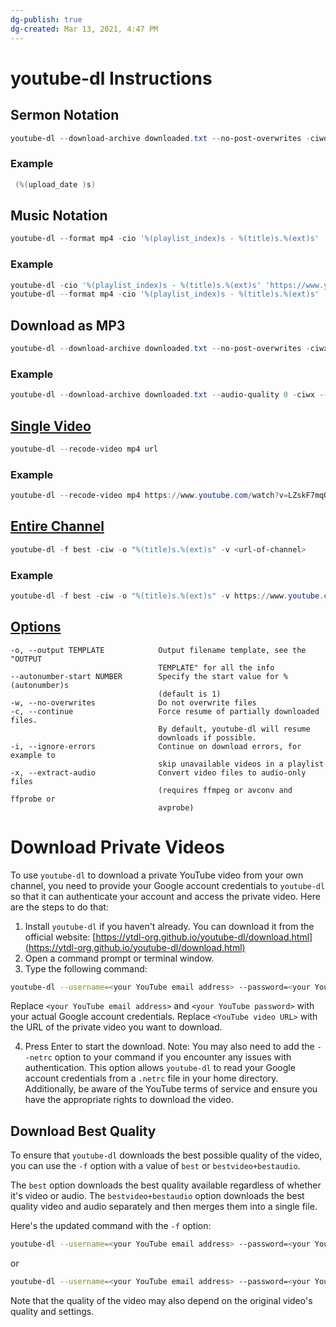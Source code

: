 ```yaml
---
dg-publish: true
dg-created: Mar 13, 2021, 4:47 PM
---
```


# youtube-dl Instructions

## Sermon Notation

```powershell
youtube-dl --download-archive downloaded.txt --no-post-overwrites -ciwo '%(playlist_index)s" - "%(title)s.%(ext)s' url
```

### Example

```powershell
 (%(upload_date )s)
```

## Music Notation

```powershell
youtube-dl --format mp4 -cio '%(playlist_index)s - %(title)s.%(ext)s' 'url' ; rename 's/00//g' *
```

### Example

```powershell
youtube-dl -cio '%(playlist_index)s - %(title)s.%(ext)s' 'https://www.youtube.com/playlist?list=PLldzZ8QrGlsZ3OJKHfwWeRSqdmnBSB554' ; rename 's/00//g' *
youtube-dl --format mp4 -cio '%(playlist_index)s - %(title)s.%(ext)s' 'https://www.youtube.com/playlist?list=PLd8VdbWP8YWvhutGlKH6881oTJpNS5mt6'
```

## Download as MP3

```powershell
youtube-dl --download-archive downloaded.txt --no-post-overwrites -ciwx --audio-format mp3 -o "%(title)s.%(ext)s" [path here]
```

### Example

```powershell
youtube-dl --download-archive downloaded.txt --audio-quality 0 -ciwx --audio-format mp3 -o '%(playlist_index)s - %(title)s.%(ext)s' 'https://www.youtube.com/playlist?list=PLldzZ8QrGlsZ3OJKHfwWeRSqdmnBSB554'
```

## [Single Video](https://linuxconfig.org/download-video-from-the-command-line-with-youtube-dl)

```powershell
youtube-dl --recode-video mp4 url
```

### Example

```powershell
youtube-dl --recode-video mp4 https://www.youtube.com/watch?v=LZskF7mqOBQ
```

## [Entire Channel](https://askubuntu.com/questions/856911/using-youtube-dl-to-download-entire-youtube-channel)

```powershell
youtube-dl -f best -ciw -o "%(title)s.%(ext)s" -v <url-of-channel>
```

### Example

```powershell
youtube-dl -f best -ciw -o "%(title)s.%(ext)s" -v https://www.youtube.com/channel/UCdvj8O0RRa9E9zOE6WVl9-g/featured

```

## [Options](https://github.com/ytdl-org/youtube-dl/blob/master/README.md#filesystem-options)


```
-o, --output TEMPLATE            Output filename template, see the "OUTPUT
                                 TEMPLATE" for all the info
--autonumber-start NUMBER        Specify the start value for %(autonumber)s
                                 (default is 1)
-w, --no-overwrites              Do not overwrite files
-c, --continue                   Force resume of partially downloaded files.
                                 By default, youtube-dl will resume
                                 downloads if possible.
-i, --ignore-errors              Continue on download errors, for example to
                                 skip unavailable videos in a playlist
-x, --extract-audio              Convert video files to audio-only files
                                 (requires ffmpeg or avconv and ffprobe or
                                 avprobe)
```

# Download Private Videos

To use `youtube-dl` to download a private YouTube video from your own channel, you need to provide your Google account credentials to `youtube-dl` so that it can authenticate your account and access the private video. Here are the steps to do that:

1.  Install `youtube-dl` if you haven't already. You can download it from the official website: [https://ytdl-org.github.io/youtube-dl/download.html](https://ytdl-org.github.io/youtube-dl/download.html)
2.  Open a command prompt or terminal window.
3.  Type the following command:

```bash
youtube-dl --username=<your YouTube email address> --password=<your YouTube password> <YouTube video URL>
```

Replace `<your YouTube email address>` and `<your YouTube password>` with your actual Google account credentials.
Replace `<YouTube video URL>` with the URL of the private video you want to download.

4.  Press Enter to start the download.
    Note: You may also need to add the `--netrc` option to your command if you encounter any issues with authentication. This option allows `youtube-dl` to read your Google account credentials from a `.netrc` file in your home directory.
    Additionally, be aware of the YouTube terms of service and ensure you have the appropriate rights to download the video.

## Download Best Quality

To ensure that `youtube-dl` downloads the best possible quality of the video, you can use the `-f` option with a value of `best` or `bestvideo+bestaudio`.

The `best` option downloads the best quality available regardless of whether it's video or audio. The `bestvideo+bestaudio` option downloads the best quality video and audio separately and then merges them into a single file.

Here's the updated command with the `-f` option:

```bash
youtube-dl --username=<your YouTube email address> --password=<your YouTube password> -f best <YouTube video URL>
```

or

```bash
youtube-dl --username=<your YouTube email address> --password=<your YouTube password> -f bestvideo+bestaudio <YouTube video URL>
```

Note that the quality of the video may also depend on the original video's quality and settings.